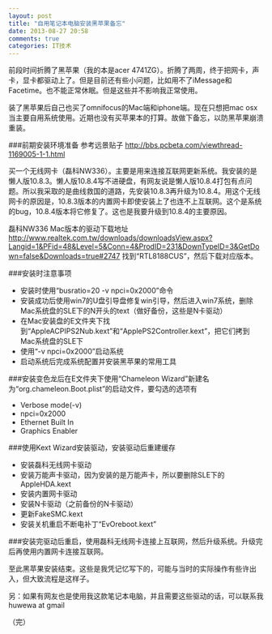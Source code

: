 ```yaml
---
layout: post
title: "自用笔记本电脑安装黑苹果备忘"
date: 2013-08-27 20:58
comments: true
categories: IT技术
---
```

前段时间折腾了黑苹果（我的本是acer 4741ZG）。折腾了两周，终于把网卡，声卡，显卡都驱动上了。但是目前还有些小问题，比如用不了iMessage和Facetime。也不能正常休眠。但是这些并不影响我正常使用。

装了黑苹果后自己也买了omnifocus的Mac端和iphone端。现在只想把mac osx当主要自用系统使用。近期也没有买苹果本的打算。故做下备忘，以防黑苹果崩溃重装。

<!-- more -->

###前期安装环境准备
参考远景贴子 http://bbs.pcbeta.com/viewthread-1169005-1-1.html

买一个无线网卡（磊科NW336）。主要是用来连接互联网更新系统。我安装的是懒人版10.8.3。懒人版10.8.4写不进硬盘，有网友说是懒人版10.8.4打包有点问题。所以我采取的是曲线救国的道路，先安装10.8.3再升级为10.8.4。用这个无线网卡的原因是，10.8.3版本的内置网卡即使安装上了也连不上互联网。这个是系统的bug，10.8.4版本将它修复了。这也是我要升级到10.8.4的主要原因。

磊科NW336 Mac版本的驱动下载地址
http://www.realtek.com.tw/downloads/downloadsView.aspx?Langid=1&PFid=48&Level=5&Conn=4&ProdID=231&DownTypeID=3&GetDown=false&Downloads=true#2747
找到“RTL8188CUS”，然后下载对应版本。

###安装时注意事项
* 安装时使用“busratio=20 -v npci=0x2000”命令
* 安装成功后使用win7的U盘引导盘修复win引导，然后进入win7系统，删除Mac系统盘的SLE下的N开头的text（做好备份，这些是N卡驱动）
* 在Mac安装盘的E文件夹下找到“AppleACPIPS2Nub.kext”和“ApplePS2Controller.kext”，把它们拷到Mac系统盘的SLE下
* 使用“-v npci=0x2000”启动系统
* 启动系统后完成系统配置并安装黑苹果的常用工具

###安装变色龙后在E文件夹下使用“Chameleon Wizard”新建名为“org.chameleon.Boot.plist”的启动文件，要勾选的选项有
* Verbose mode(-v)
* npci=0x2000
* Ethernet Built In
* Graphics Enabler

###使用Kext Wizard安装驱动，安装驱动后重建缓存
* 安装磊科无线网卡驱动
* 安装万能声卡驱动，因为安装的是万能声卡，所以要删除SLE下的AppleHDA.kext
* 安装内置网卡驱动
* 安装N卡驱动（之前备份的N卡驱动）
* 更新FakeSMC.kext
* 安装关机重启不断电补丁“EvOreboot.kext”

###安装完驱动后重启，使用磊科无线网卡连接上互联网，然后升级系统。升级完后再使用内置网卡连接互联网。

至此黑苹果安装结束。这些是我凭记忆写下的，可能与当时的实际操作有些许出入，但大致流程是这样子。

另：如果有网友也是使用我这款笔记本电脑，并且需要这些驱动的话，可以联系我 huwewa at gmail

（完）
